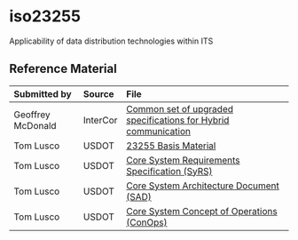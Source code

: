 # iso23255
Applicability of data distribution technologies within ITS
## Reference Material
|Submitted by        |Source   |File  |
|:-------------------|:--------|:---------------------------------------------------------------|
|Geoffrey McDonald   |InterCor |[Common set of upgraded specifications for Hybrid communication](http://intercor.diviprojects.wpengine.com/wp-content/uploads/sites/15/2018/03/InterCor_M4-Upgraded-Specifications-Hybrid_v1.0.pdf)|
|Tom Lusco           |USDOT    |[23255 Basis Material](../23255BasisMaterial.docx)|
|Tom Lusco           |USDOT    |[Core System Requirements Specification (SyRS)](../CoreDocs/CoreSystem_SE_SyRS_RevA_2011-06-13.pdf)|
|Tom Lusco           |USDOT    |[Core System Architecture Document (SAD)](../CoreDocs/CoreSystemArchitectureDoc_revC.pdf)|
|Tom Lusco           |USDOT    |[Core System Concept of Operations (ConOps)](../CoreDocs/CoreSystemConOpsRevE2.pdf)|
